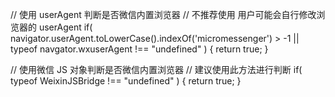 // 使用 userAgent 判断是否微信内置浏览器
// 不推荐使用 用户可能会自行修改浏览器的 userAgent
if( navigator.userAgent.toLowerCase().indexOf('micromessenger') > -1 || typeof navgator.wxuserAgent !== "undefined" ) {
  return true;
}

// 使用微信 JS 对象判断是否微信内置浏览器
// 建议使用此方法进行判断
if( typeof WeixinJSBridge !== "undefined" ) {
  return true;
}